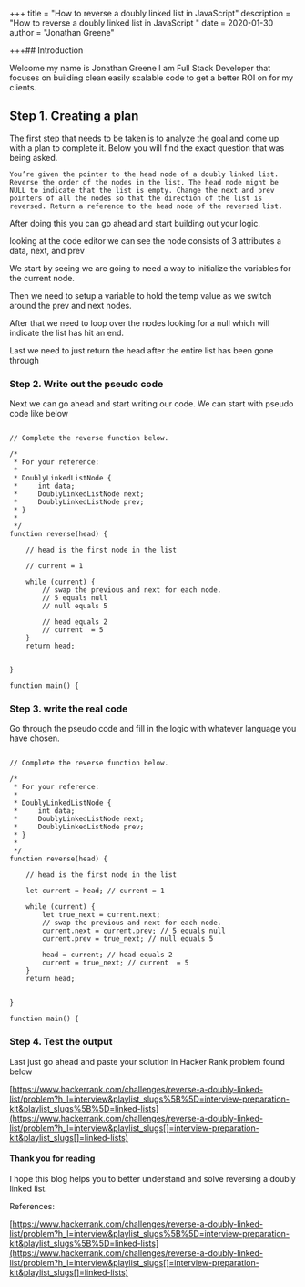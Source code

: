 +++
title = "How to reverse a doubly linked list in JavaScript"
description = "How to reverse a doubly linked list in JavaScript "
date = 2020-01-30
author = "Jonathan Greene"

+++## Introduction

Welcome my name is Jonathan Greene I am Full Stack Developer that focuses on building clean easily scalable code to get a better ROI on for my clients.

## Step 1. Creating a plan

The first step that needs to be taken is to analyze the goal and come up with a plan to complete it. Below you will find the exact question that was being asked.

```
You’re given the pointer to the head node of a doubly linked list. Reverse the order of the nodes in the list. The head node might be NULL to indicate that the list is empty. Change the next and prev pointers of all the nodes so that the direction of the list is reversed. Return a reference to the head node of the reversed list.
```

After doing this you can go ahead and start building out your logic.

looking at the code editor we can see the node consists of 3 attributes a data, next, and prev

We start by seeing we are going to need a way to initialize the variables for the current node.

Then we need to setup a variable to hold the temp value as we switch around the prev and next nodes.

After that we need to loop over the nodes looking for a null which will indicate the list has hit an end.

Last we need to just return the head after the entire list has been gone through

### Step 2. Write out the pseudo code

Next we can go ahead and start writing our code. We can start with pseudo code like below

```

// Complete the reverse function below.

/*
 * For your reference:
 *
 * DoublyLinkedListNode {
 *     int data;
 *     DoublyLinkedListNode next;
 *     DoublyLinkedListNode prev;
 * }
 *
 */
function reverse(head) {

    // head is the first node in the list

    // current = 1

    while (current) {
        // swap the previous and next for each node.
        // 5 equals null
        // null equals 5

        // head equals 2
        // current  = 5
    }
    return head;


}

function main() {
```

### Step 3. write the real code

Go through the pseudo code and fill in the logic with whatever language you have chosen.

```

// Complete the reverse function below.

/*
 * For your reference:
 *
 * DoublyLinkedListNode {
 *     int data;
 *     DoublyLinkedListNode next;
 *     DoublyLinkedListNode prev;
 * }
 *
 */
function reverse(head) {

    // head is the first node in the list

    let current = head; // current = 1

    while (current) {
        let true_next = current.next;
        // swap the previous and next for each node.
        current.next = current.prev; // 5 equals null
        current.prev = true_next; // null equals 5

        head = current; // head equals 2
        current = true_next; // current  = 5
    }
    return head;


}

function main() {
```

### Step 4. Test the output

Last just go ahead and paste your solution in Hacker Rank problem found below

[https://www.hackerrank.com/challenges/reverse-a-doubly-linked-list/problem?h_l=interview&playlist_slugs%5B%5D=interview-preparation-kit&playlist_slugs%5B%5D=linked-lists](https://www.hackerrank.com/challenges/reverse-a-doubly-linked-list/problem?h_l=interview&playlist_slugs[]=interview-preparation-kit&playlist_slugs[]=linked-lists)

#### Thank you for reading

I hope this blog helps you to better understand and solve reversing a doubly linked list.

References:

[https://www.hackerrank.com/challenges/reverse-a-doubly-linked-list/problem?h_l=interview&playlist_slugs%5B%5D=interview-preparation-kit&playlist_slugs%5B%5D=linked-lists](https://www.hackerrank.com/challenges/reverse-a-doubly-linked-list/problem?h_l=interview&playlist_slugs[]=interview-preparation-kit&playlist_slugs[]=linked-lists)
